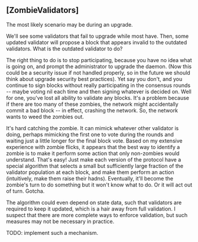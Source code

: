 ## [ZombieValidators]

The most likely scenario may be during an upgrade.


We'll see some validators that fail to upgrade while most have.  Then, some updated validator will propose a block that appears invalid to the outdated validators.  What is the outdated validator to do?


The right thing to do is to stop participating, because you have no idea what is going on, and prompt the administrator to upgrade the daemon.  (Now this could be a security issue if not handled properly, so in the future we should think about upgrade security best practices).  Yet say you don't, and you continue to sign blocks without really participating in the consensus rounds -- maybe voting nil each time and then signing whatever is decided on.  Well for one, you've lost all ability to validate any blocks.  It's a problem because if there are too many of these zombies, the network might accidentally commit a bad block -- in effect, crashing the network.  So, the network wants to weed the zombies out.


It's hard catching the zombie.  It can mimick whatever other validator is doing, perhaps mimicking the first one to vote during the rounds and waiting just a little longer for the final block vote.  Based on my extensive experience with zombie flicks, it appears that the best way to identify a zombie is to make it perform some action that only non-zombies would understand.  That's easy! Just make each version of the protocol have a special algorithm that selects a small but sufficiently large fraction of the validator population at each block, and make them perform an action (intuitively, make them raise their hadns).  Eventually, it'll become the zombie's turn to do something but it won't know what to do.  Or it will act out of turn.  Gotcha.


The algorithm could even depend on state data, such that validators are required to keep it updated, which is a hair away from full validation.  I suspect that there are more complete ways to enforce validation, but such measures may not be necessary in practice.

TODO: implement such a mechanism.
